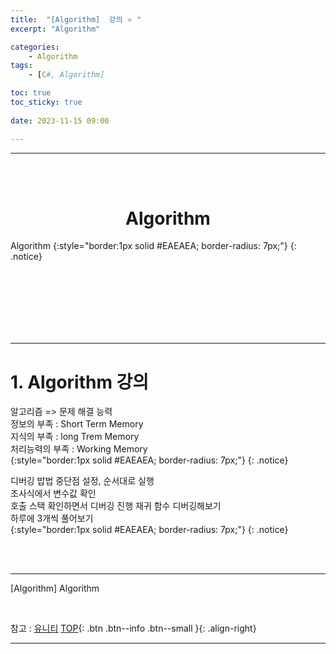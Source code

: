 ```yaml
---
title:  "[Algorithm]  강의 ⭐ "
excerpt: "Algorithm"

categories:
    - Algorithm
tags:
    - [C#, Algorithm]

toc: true
toc_sticky: true
 
date: 2023-11-15 09:00

---
```

- - -


<BR><BR>

<center><H1> Algorithm   </H1></center>
Algorithm  
{:style="border:1px solid #EAEAEA; border-radius: 7px;"}
{: .notice}

<br><br><br><br><br><br>
- - - 

# 1. Algorithm 강의
알고리즘 => 문제 해결 능력   
정보의 부족 : Short Term Memory  
지식의 부족 : long Trem Memory  
처리능력의 부족 : Working Memory  
{:style="border:1px solid #EAEAEA; border-radius: 7px;"}
{: .notice}

디버깅 밥법 
중단점 설정, 순서대로 실행   
조사식에서 변수값 확인  
호출 스택 확인하면서 디버깅 진행
재귀 함수 디버깅해보기  
하루에 3개씩 풀어보기  
{:style="border:1px solid #EAEAEA; border-radius: 7px;"}
{: .notice}


<br><br>
- - - 

[Algorithm] Algorithm

<br>

참고 : [유니티](https://docs.unity3d.com/kr/)
[TOP](#){: .btn .btn--info .btn--small }{: .align-right}
<br>
- - -
